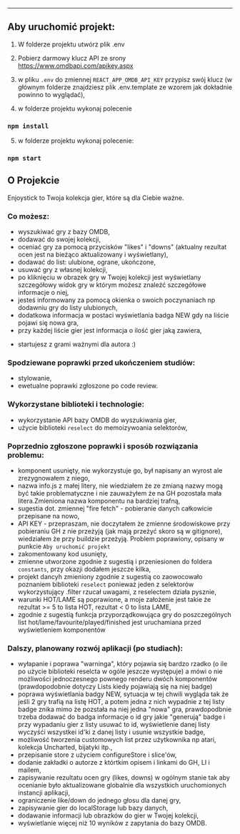------------
## Aby uruchomić projekt:

1. W folderze projektu utwórz plik .env

2. Pobierz darmowy klucz API ze srony https://www.omdbapi.com/apikey.aspx

3. w pliku `.env` do zmiennej `REACT_APP_OMDB_API_KEY` przypisz swój klucz
   (w głównym folderze znajdziesz plik .env.template ze wzorem jak dokładnie powinno to wyglądać),

4. w folderze projektu wykonaj polecenie

### `npm install`

5.  w folderze projektu wykonaj polecenie:

### `npm start`

## O Projekcie

Enjoystick to Twoja kolekcja gier, które są dla Ciebie ważne.

### Co możesz:

- wyszukiwać gry z bazy OMDB,
- dodawać do swojej kolekcji,
- oceniać gry za pomocą przycisków "likes" i "downs" (aktualny rezultat ocen jest na bieżąco aktualizowany i wyświetlany),
- dodawać do list: ulubione, ograne, ukończone,
- usuwać gry z własnej kolekcji,
- po kliknięciu w obrazek gry w Twojej kolekcji jest wyświetlany szczegółowy widok gry w którym możesz znaleźć szczegółowe informacje o niej,
- jesteś informowany za pomocą okienka o swoich poczynaniach np dodawniu gry do listy ulubionych,
- dodatkowa informacja w postaci wyświetlania badga NEW gdy na liście pojawi się nowa gra,
- przy każdej liście gier jest informacja o ilość gier jaką zawiera,

* startujesz z grami ważnymi dla autora :)

### Spodziewane poprawki przed ukończeniem studiów:

- stylowanie,
- ewetualne poprawki zgłoszone po code review.

### Wykorzystane biblioteki i technologie:

- wykorzystanie API bazy OMDB do wyszukiwania gier,
- użycie biblioteki `reselect` do memoizywoania selektorów,

### Poprzednio zgłoszone poprawki i sposób rozwiązania problemu:

- komponent <Buttons /> usunięty, nie wykorzystuje go, był napisany an wyrost ale zrezygnowałem z niego,
- nazwa info.js z małej litery, nie wiedziałem że ze zmianą nazwy mogą być takie problematyczne i nie zauważyłem że na GH pozostała mała litera.Zmieniona nazwa komponentu na bardziej trafną,
- sugestia dot. zmiennej "fire fetch" - pobieranie danych całkowicie przepisane na nowo,
- API KEY - przepraszam, nie doczytałem że zmienne środowiskowe przy pobieraniu GH z nie przeżyją (jak mają przeżyć skoro są w gitignore), wiedziałem że przy buildzie przeżyją. Problem poprawiony, opisany w punkcie `Aby uruchomić projekt`
- zakomentowany kod usunięty,
- zmienne utworzone zgodnie z sugestią i przeniesionen do foldera `constants`, przy okazji dodałem jeszcze kilka,
- projekt dancyh zmieniony zgodnie z sugestią co zaowocowało poznaniem biblioteki `reselect` ponieważ jeden z selektorów wykorzystujący .filter rzucał uwagami, z reselectem działa pysznie,
- warunki HOT/LAME są poprawione, a moje założenie jest takie że rezultat >= 5 to lista HOT, rezultat < 0 to lista LAME,
- zgodnie z sugestią funkcja przyporządkowująca gry do poszczególnych list hot/lame/favourite/played/finished jest uruchamiana przed wyświetleniem komponentów

### Dalszy, planowany rozwój aplikacji (po studiach):

- wyłapanie i poprawa "warninga", który pojawia się bardzo rzadko (o ile po użycie biblioteki reselcta w ogóle jeszcze występuje) a mówi o nie możliwości jednoczesnego pownego renderu dwóch komponentów (prawdopodobnie dotyczy Lists kiedy pojawiają się na niej badge)
- poprawa wyświetlania badgy NEW, sytuacja w tej chwili wygląda tak że jeśli 2 gry trafią na listę HOT, a potem jedna z nich wypadnie z tej listy badge znika mimo że pozstała na niej jedna "nowa" gra, prawdopodbnie trzeba dodawać do badga informacje o id gry jakie "generują" badge i przy wypadaniu gier z listy usuwać to id, wyświetlenie danej listy wyczyśći wszystkei id'ki z danej listy i usunie wszystkie badge,
- możliwość tworzenia customowych list przez użytkownika np atari, kolekcja Uncharted, bijatyki itp.,
- przepisanie store z użyciem configureStore i slice'ów,
- dodanie zakładki o autorze z którtkim opisem i linkami do GH, LI i mailem,
- zapisywanie rezultatu ocen gry (likes, downs) w ogólnym stanie tak aby ocenianie było aktualizowane globalnie dla wszystkich uruchomionych instancji aplikacji,
- ograniczenie like/down do jednego głosu dla danej gry,
- zapisywanie gier do localStorage lub bazy danych,
- dodawanie informacji lub obrazków do gier w Twojej kolekcji,
- wyświetlanie więcej niż 10 wyników z zapytania do bazy OMDB.
